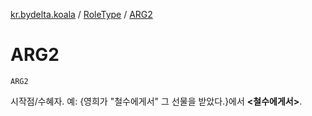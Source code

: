 [kr.bydelta.koala](../index.md) / [RoleType](index.md) / [ARG2](./-a-r-g2.md)

# ARG2

`ARG2`

시작점/수혜자. 예: {영희가 "철수에게서" 그 선물을 받았다.}에서 **&lt;철수에게서&gt;**.

